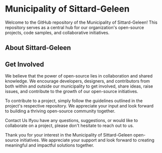 # Municipality of Sittard-Geleen #
Welcome to the GitHub repository of the Municipality of Sittard-Geleen! This repository serves as a central hub for our organization's open-source projects, code samples, and collaborative initiatives.

## About Sittard-Geleen ##



## Get Involved ##
We believe that the power of open-source lies in collaboration and shared knowledge. We encourage developers, designers, and contributors from both within and outside our municipality to get involved, share ideas, raise issues, and contribute to the growth of our open-source initiatives.

To contribute to a project, simply follow the guidelines outlined in the project's respective repository. We appreciate your input and look forward to building a thriving open-source community together.

Contact Us
Ifyou have any questions, suggestions, or would like to collaborate on a project, please don't hesitate to reach out to us.

Thank you for your interest in the Municipality of Sittard-Geleen open-source initiatives. We appreciate your support and look forward to creating meaningful and impactful solutions together.
